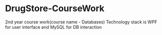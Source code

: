 # DrugStore-CourseWork
2nd year course work(course name - Databases)
Technology stack is WPF for user interface and MySQL for DB interaction
